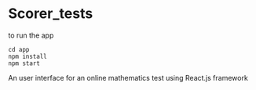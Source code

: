 # Scorer_tests

to run the app

`cd app` <br />
`npm install` <br />
`npm start` <br />

An user interface for an online mathematics test using React.js framework
